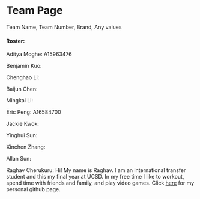 # Team Page

Team Name, Team Number, Brand, Any values


#### Roster:

Aditya Moghe: A15963476

Benjamin Kuo:

Chenghao Li:

Baijun Chen:

Mingkai Li: 

Eric Peng: A16584700

Jackie Kwok:

Yinghui Sun: 

Xinchen Zhang:

Allan Sun:

Raghav Cherukuru: Hi! My name is Raghav. I am an international transfer student and this my final year at UCSD. In my free time I like to workout, spend time with friends and family, and play video games. Click [here](https://github.com/rcherukuru2000) for my personal github page.





